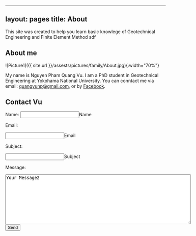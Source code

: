----
layout: pages
title: About
---

This site was created to help you learn basic knowlege of Geotechnical Engineering and Finite Element Method
sdf

## About me

![Picture1]({{ site.url }}/assests/pictures/family/About.jpg){:width="70%"}

My name is Nguyen Pham Quang Vu. I am a PhD student in Geotechnical Engineering at Yokohama National University. You can conntact me via email: quangvunp@gmail.com, or by [Facebook]("https://www.facebook.com/quangvu.np"). 

## Contact Vu

<form action="https://formspree.io/quangvu@gmail.com"
      method="POST">
    Name: <input type="text" name="name" cols = "70">Name <br />
    <p> Email: </p><input type="email" name="_replyto" cols = "70">Email <br />
    <p> Subject: </p><input type="text" name="name" cols = "70">Subject <br />
    <p> Message: </p>
    <textarea class="form-control" id="textarea" name="message" rows = "10" cols ="70">Your Message2</textarea>
    <input type="submit" value="Send">
</form>
